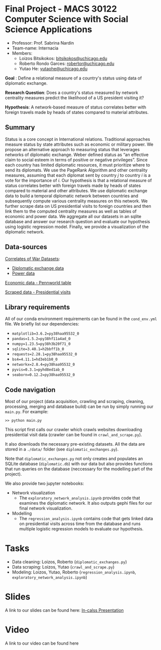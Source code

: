 # Final Project - MACS 30122 Computer Science with Social Science Applications
- Professor: Prof. Sabrina Nardin
- Team-name: Internacia
- Members:
  - Loizos Bitsikokos: bitsikokos@uchicago.edu
  - Roberto Rondo Garces: robertor@uchicago.edu
  - Yutao He: yutaohe@uchicago.edu

**Goal** : Define a relational measure of a country's status using data of diplomatic exchange. 

**Research Question**: Does a country's status measured by network centrality measures predict the likelihood of a US president visiting it?

**Hypothesis**: A network-based measure of status correlates better with foreign travels made by heads of states compared to material attributes.

## Summary
Status is a core concept in International relations. 
Traditional approaches measure status by state attributes such as economic or military power.
We propose an alternative approach to measuring status that leverages networks of diplomatic exchange.
Weber defined status as “an effective claim to social esteem in terms of positive or negative privileges”.
Since each country has limited diplomatic resources, it must prioritize where to send its diplomats.
We use the PageRank Algorithm and other centrality measures, assuming that each diplomat sent 
by country $j$ to country $i$ is a vote for the importance of $i$. 
Our hypothesis is that a relational measure of status correlates better with foreign travels made by heads of states compared to material and other attributes.
We use diplomatic exchange data to build a temporal diplomatic network between countries and subsequently compute various centrality measures on this network.
We further scrape data on US presidential visits to foreign countries and then link them to the computed centrality measures as well as tables of economic and power data.
We aggregate all our datasets in an sqlite database and answer our research question and evaluate our hypothesis using logistic regression model. 
Finally, we provide a visualization of the diplomatic network. 

## Data-sources
[Correlates of War Datasets](https://correlatesofwar.org/data-sets/cow-war/):
- [Diplomatic exchange data](https://correlatesofwar.org/wp-content/uploads/Diplomatic_Exchange_2006v1.csv)
- [Power data](https://correlatesofwar.org/wp-content/uploads/NMC_Documentation-6.0.zip)

[Economic data - Pennworld table](https://dataverse.nl/api/access/datafile/354098)

[Scraped data - Presidential visits](https://history.state.gov/departmenthistory/travels/president)

## Library requirements
All of our conda environment requirements can be found in the `cond_env.yml` file.
We briefly list our dependencies:
- `matplotlib=3.6.2=py38haa95532_0`
- `pandas=1.5.2=py38hf11a4ad_0`
- `numpy=1.23.5=py38h3b20f71_0`
- `sqlite=3.40.1=h2bbff1b_0`
- `requests=2.28.1=py38haa95532_0`
- `bs4=4.11.1=hd3eb1b0_0`
- `networkx=2.8.4=py38haa95532_0`
- `pyvis=0.3.1=pyhd8ed1ab_0`
- `seaborn=0.12.2=py38haa95532_0`

## Code navigation
Most of our project (data acquisition, crawling and scraping, cleaning, processing, merging and database build) can be run by simply running our `main.py`.
For example:
```
>> python main.py
```
This script first calls our crawler which crawls websites downloading presidential visit data (crawler can be found in `crawl_and_scrape.py`). 

It also downloads the necessary pre-existing datasets. All the data are stored in a `./data/` folder (see `diplomatic_exchanges.py`).

Note that `diplomatic_exchanges.py` not only creates and populates an SQLite database (`diplomatic.db`) with our data but also provides functions that run queries on the database (neccessary for the modelling part of the project).

We also provide two jupyter notebooks:
- Network visualization
	- The `exploratory_network_analysis.ipynb` provides code that examines the diplomatic network. It also outputs gephi files for our final network visualization.
-  Modelling
	- The `regression_analysis.ipynb` contains code that gets linked data on presidential visits across time from the database and  runs multiple logistic regression models to evaluate our hypothesis.

# Tasks

- Data cleaning: Loizos, Roberto (`diplomatic_exchanges.py`)
- Data scraping: Loizos, Yutao (`crawl_and_scrape.py`)
- Modeling: Loizos, Yutao, Roberto (`regression_analysis.ipynb`, `exploratory_network_analysis.ipynb`)

# Slides
A link to our slides can be found here: [In-calss Presentation](https://docs.google.com/presentation/d/10uHFiROGbgd4S3oHWDEHCDJ1DFwYqUrF/edit?usp=sharing&ouid=103200593994749874848&rtpof=true&sd=true)

# Video
A link to our video can be found here
